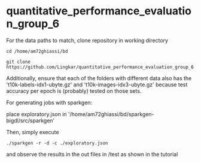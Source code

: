 # quantitative_performance_evaluation_group_6

For the data paths to match, clone repository in working directory

```
cd /home/am72ghiassi/bd 
```

```
git clone https://github.com/Lingkar/quantitative_performance_evaluation_group_6.git
```

Additionally, ensure that each of the folders with different data also has the 't10k-labels-idx1-ubyte.gz' and 't10k-images-idx3-ubyte.gz' because test accuracy per epoch is (probably) tested on those sets.

For generating jobs with sparkgen:

place exploratory.json in '/home/am72ghiassi/bd/sparkgen-bigdl/src/sparkgen'

Then, simply execute 

```
./sparkgen -r -d -c ./exploratory.json 
```

and observe the results in the out files in /test as shown in the tutorial

